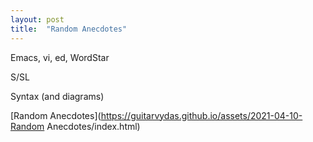 ```yaml
---
layout: post
title:  "Random Anecdotes"
---
```

 
Emacs, vi, ed, WordStar

S/SL

Syntax (and diagrams)

[Random Anecdotes](https://guitarvydas.github.io/assets/2021-04-10-Random Anecdotes/index.html)

<script src="https://utteranc.es/client.js" 
        repo="guitarvydas/guitarvydas.github.io" 
        issue-term="pathname" 
        theme="github-light" 
        crossorigin="anonymous" 
        async> 
</script> 
